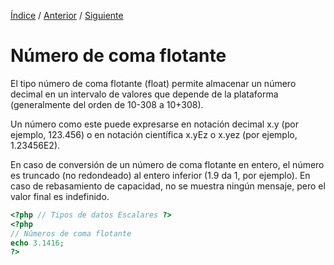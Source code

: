 [Índice](../readme.md) / [Anterior](tipo_datos_enteros.md) / [Siguiente](../tipo-datos/tipo_datos_cadenas.md)

 # Número de coma flotante
 
 El tipo número de coma flotante (float) permite almacenar un número decimal en un intervalo de valores que depende de la plataforma (generalmente del orden de 10-308 a 10+308).
 
 Un número como este puede expresarse en notación decimal x.y (por ejemplo, 123.456) o en notación científica x.yEz o x.yez (por ejemplo, 1.23456E2).

 En caso de conversión de un número de coma flotante en entero, el número es truncado (no redondeado) al entero inferior (1.9 da 1, por ejemplo). En caso de rebasamiento de capacidad, no se muestra ningún mensaje, pero el valor final es indefinido.

```php
<?php // Tipos de datos Escalares ?>
<?php 
// Números de coma flotante
echo 3.1416;
?>
```